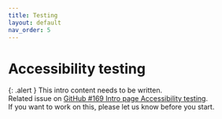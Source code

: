 ```yaml
---
title: Testing
layout: default
nav_order: 5
---
```


# Accessibility testing

{: .alert }
This intro content needs to be written.  
Related issue on [GitHub #169 Intro page Accessibility testing](https://github.com/wpaccessibility/wp-a11y-docs/issues/169).  
If you want to work on this, please let us know before you start.
